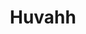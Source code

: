 --- 
title: "Huvahh"
publishdate: "2019-6-10T16:48:46+02:00"
src: "https://365manga.net/manga/huvahh"
image: "https://data.365manga.net/images/thumbnails/16119-huvahh.jpg"
description: "Oneshot that appeared in the Shadows of the Damned artbook (which Hayashida contributed designs to), starring George Reed."
---